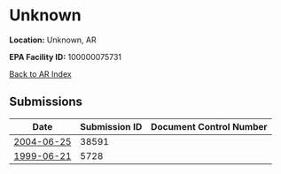 # Unknown

**Location:** Unknown, AR

**EPA Facility ID:** 100000075731

[Back to AR Index](../../index.md)

## Submissions

| Date | Submission ID | Document Control Number |
|------|--------------|-------------------------|
| [2004-06-25](submissions/38591.md) | 38591 |  |
| [1999-06-21](submissions/5728.md) | 5728 |  |
